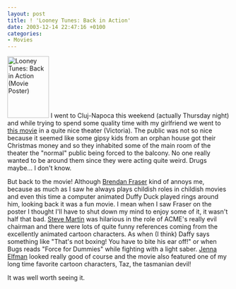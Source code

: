 ```yaml
---
layout: post
title: ! 'Looney Tunes: Back in Action'
date: 2003-12-14 22:47:16 +0100
categories:
- Movies
---
```

<img alt="Looney Tunes: Back in Action (Movie Poster)" src="http://www.rusiczki.net/blog/blogpics/looney_tunes_back_in_action.jpg" width="94" height="140" border="0" class="postimage" /> I went to Cluj-Napoca this weekend (actually Thursday night) and while trying to spend some quality time with my girlfriend we went to <a href="http://www.imdb.com/title/tt0318155/" title="Looney Tunes: Back in Action at the Internet Movie Database">this movie</a> in a quite nice theater (Victoria). The public was not so nice because it seemed like some gipsy kids from an orphan house got their Christmas money and so they inhabited some of the main room of the theater the "normal" public being forced to the balcony. No one really wanted to be around them since they were acting quite weird. Drugs maybe... I don't know.

But back to the movie! Although <a href="http://www.imdb.com/name/nm0000409/" title="Brendan Fraser at the Internet Movie Database">Brendan Fraser</a> kind of annoys me, because as much as I saw he always plays childish roles in childish movies and even this time a computer animated Duffy Duck played rings around him, looking back it was a fun movie. I mean when I saw Fraser on the poster I thought I'll have to shut down my mind to enjoy some of it, it wasn't half that bad. <a href="http://www.imdb.com/name/nm0000188/" title="Steve Martin at the Internet Movie Database">Steve Martin</a> was hilarious in the role of ACME's really evil chairman and there were lots of quite funny references coming from the excellently animated cartoon characters. As when (I think) Daffy says something like "That's not boxing! You have to bite his ear off!" or when Bugs reads "Force for Dummies" while fighting with a light saber. <a href="http://www.imdb.com/name/nm0001184/" title="Jenna Elfman at the Internet Movie Database">Jenna Elfman</a> looked really good of course and the movie also featured one of my long time favorite cartoon characters, Taz, the tasmanian devil!

It was well worth seeing it.

